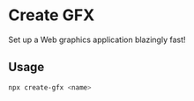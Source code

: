 # Create GFX

Set up a Web graphics application blazingly fast!

## Usage

```bash
npx create-gfx <name>
```
